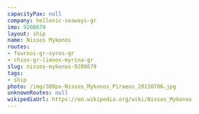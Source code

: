 ```yaml
---
capacityPax: null
company: hellenic-seaways-gr
imo: 9208679
layout: ship
name: Nissos Mykonos
routes:
- fournoi-gr-syros-gr
- chios-gr-limnos-myrina-gr
slug: nissos-mykonos-9208679
tags:
- ship
photo: /img/300px-Nissos_Mykonos_Piraeus_20110706.jpg
unknownRoutes: null
wikipediaUrl: https://en.wikipedia.org/wiki/Nissos_Mykonos
---
```

